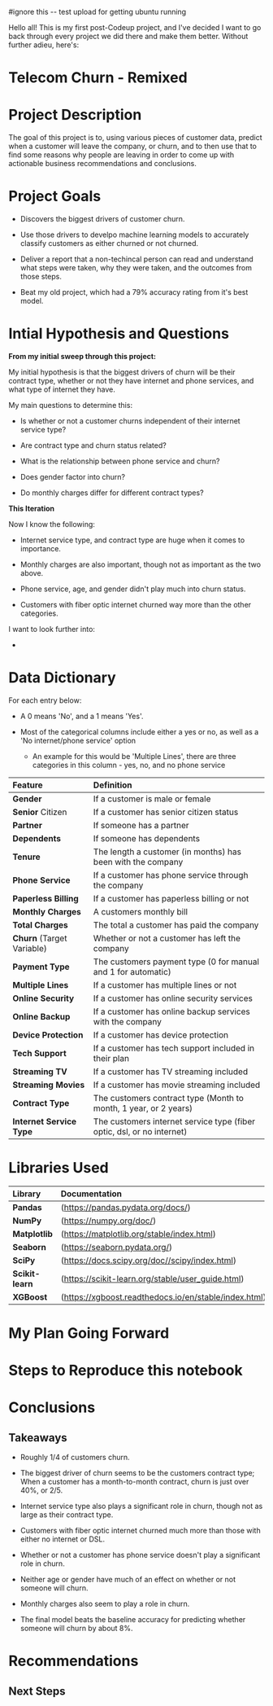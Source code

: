 #ignore this -- test upload for getting ubuntu running

Hello all! This is my first post-Codeup project, and I've decided I want to go back through every project we did there and make them better. Without further adieu, here's:

# Telecom Churn - Remixed

# Project Description

The goal of this project is to, using various pieces of customer data, predict when a customer will leave the company, or churn, and to then use that to find some reasons why people are leaving in order to come up with actionable business recommendations and conclusions.

# Project Goals

- Discovers the biggest drivers of customer churn.

- Use those drivers to develpo machine learning models to accurately classify customers as either churned or not churned.

- Deliver a report that a non-techincal person can read and understand what steps were taken, why they were taken, and the outcomes from those steps.

- Beat my old project, which had a 79% accuracy rating from it's best model.

# Intial Hypothesis and Questions

**From my initial sweep through this project:**

My initial hypothesis is that the biggest drivers of churn will be their contract type, whether or not they have internet and phone services, and what type of internet they have.

My main questions to determine this:

- Is whether or not a customer churns independent of their internet service type?

- Are contract type and churn status related?

- What is the relationship between phone service and churn?

- Does gender factor into churn?

- Do monthly charges differ for different contract types?

**This Iteration**

Now I know the following:

- Internet service type, and contract type are huge when it comes to importance.

- Monthly charges are also important, though not as important as the two above.

- Phone service, age, and gender didn't play much into churn status.

- Customers with fiber optic internet churned way more than the other categories.

I want to look further into:

- 

# Data Dictionary

For each entry below: 

- A 0 means 'No', and a 1 means 'Yes'.

- Most of the categorical columns include either a yes or no, as well as a 'No internet/phone service' option

    - An example for this would be 'Multiple Lines', there are three categories in this column - yes, no, and no phone service

| **Feature** | **Definition** |
|:--------|:-----------|
|**Gender** | If a customer is male or female|
|**Senior** Citizen | If a customer has senior citizen status|
|**Partner** | If someone has a partner|
|**Dependents** | If someone has dependents|
|**Tenure** | The length a customer (in months) has been with the company|
|**Phone Service** | If a customer has phone service through the company|
|**Paperless Billing** | If a customer has paperless billing or not|
|**Monthly Charges** | A customers monthly bill|
|**Total Charges** | The total a customer has paid the company|
|**Churn** (Target Variable) | Whether or not a customer has left the company|
|**Payment Type** | The customers payment type (0 for manual and 1 for automatic)|
|**Multiple Lines** | If a customer has multiple lines or not|
|**Online Security** | If a customer has online security services|
|**Online Backup** | If a customer has online backup services with the company|
|**Device Protection** | If a customer has device protection|
|**Tech Support** | If a customer has tech support included in their plan|
|**Streaming TV** | If a customer has TV streaming included|
|**Streaming Movies** | If a customer has movie streaming included|
|**Contract Type** | The customers contract type (Month to month, 1 year, or 2 years)|
|**Internet Service Type** | The customers internet service type (fiber optic, dsl, or no internet)|

# Libraries Used

| **Library** | **Documentation** |
|:-------|:-----------|
|**Pandas**| (https://pandas.pydata.org/docs/) |
|**NumPy**| (https://numpy.org/doc/) |
|**Matplotlib**| (https://matplotlib.org/stable/index.html) |
|**Seaborn**| (https://seaborn.pydata.org/) |
|**SciPy**| (https://docs.scipy.org/doc//scipy/index.html) |
|**Scikit-learn**| (https://scikit-learn.org/stable/user_guide.html) |
|**XGBoost**| (https://xgboost.readthedocs.io/en/stable/index.html) |

# My Plan Going Forward

# Steps to Reproduce this notebook

# Conclusions

## Takeaways

- Roughly 1/4 of customers churn.

- The biggest driver of churn seems to be the customers contract type; When a customer has a month-to-month contract, churn is just over 40%, or 2/5.

- Internet service type also plays a significant role in churn, though not as large as their contract type.

- Customers with fiber optic internet churned much more than those with either no internet or DSL.

- Whether or not a customer has phone service doesn't play a significant role in churn.

- Neither age or gender have much of an effect on whether or not someone will churn.

- Monthly charges also seem to play a role in churn.

- The final model beats the baseline accuracy for predicting whether someone will churn by about 8%.

# Recommendations


## Next Steps